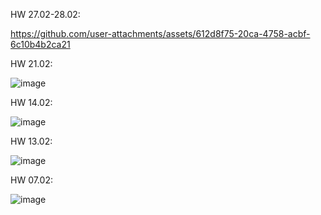HW 27.02-28.02:



https://github.com/user-attachments/assets/612d8f75-20ca-4758-acbf-6c10b4b2ca21







HW 21.02:

![image](https://github.com/user-attachments/assets/94d79acc-2081-444e-a16e-270eae272779)



HW 14.02:

![image](https://github.com/user-attachments/assets/aaa9b128-876c-4e32-8ed2-fc1e3463bf23)



HW 13.02:

![image](https://github.com/user-attachments/assets/568c5e7f-d603-4277-8e3e-a68a4f880b0d)



HW 07.02:


![image](https://github.com/user-attachments/assets/def43071-653e-4d0e-b885-eb670a71617d)
